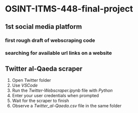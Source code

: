 
# OSINT-ITMS-448-final-project
## 1st social media platform
### first rough draft of webscraping code
### searching for available url links on a website


## Twitter al-Qaeda scraper
1. Open Twitter folder
2. Use _VSCode_
3. Run the  _Twitter-Webscraper.ipynb_ file with _Python_
4. Enter your user credentials when prompted 
5. Wait for the scraper to finish
6. Observe a _Twitter_al-Qaeda.csv_ file in the same folder

